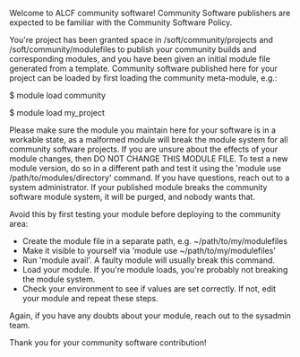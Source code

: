 Welcome to ALCF community software!  Community Software publishers are expected to be familiar with the Community Software Policy. <link> 

You're project has been granted space in /soft/community/projects and /soft/community/modulefiles to publish your community builds and corresponding modules, and you have been given an initial module file generated from a template. Community software published here for your project can be loaded by first loading the community meta-module, e.g.:

$ module load community 

$ module load my_project

Please make sure the module you maintain here for your software is in a workable state, as a malformed module will break the module system for all community software projects. If you are unsure about the effects of your module changes, then DO NOT CHANGE THIS MODULE FILE. To test a new module version, do so in a different path and test it using the 'module use /path/to/modules/directory' command. If you have questions, reach out to a system administrator. If your published module breaks the community software module system, it will be purged, and nobody wants that. 

Avoid this by first testing your module before deploying to the community area:

- Create the module file in a separate path, e.g. ~/path/to/my/modulefiles
- Make it visible to yourself via 'module use ~/path/to/my/modulefiles'
- Run 'module avail'. A faulty module will usually break this command.
- Load your module. If you're module loads, you're probably not breaking the module system.
- Check your environment to see if values are set correctly. If not, edit your module and repeat these steps. 

Again, if you have any doubts about your module, reach out to the sysadmin team. 

Thank you for your community software contribution!


